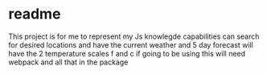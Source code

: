 # readme
This project is for me to represent my Js knowlegde 
capabilities can search for desired locations and have the current weather and 5 day forecast
will have the 2 temperature scales f and c
if going to be using this will need  webpack and all that in the package